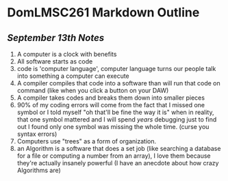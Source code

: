 # DomLMSC261 Markdown Outline
## _September 13th Notes_
1. A computer is a clock with benefits
2. All software starts as code
3. code is 'computer language', computer language turns our people talk into something a computer can execute
4. A compiler compiles that code into a software than will run that code on command (like when you click a button on your DAW)
5. A compiler takes codes and breaks them down into smaller pieces
6. 90% of my coding errors will come from the fact that I missed one symbol or I told myself "oh that'll be fine the way it is" when in reality, that one symbol mattered and I will spend *years* debugging just to find out I found only one symbol was missing the whole time. (curse you syntax errors)
7. Computers use "trees" as a form of organization.
8. an Algorithm is a software that does a set job (like searching a database for a file or computing a number from an array), I love them because they're actually insanely powerful (I have an anecdote about how crazy Algorithms are)
